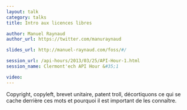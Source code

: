 ```yaml
---
layout: talk
category: talks
title: Intro aux licences libres

author: Manuel Raynaud
author_url: https://twitter.com/manuraynaud

slides_url: http://manuel-raynaud.com/foss/#/

session_url: /api-hours/2013/03/25/API-Hour-1.html
session_name: Clermont'ech API Hour &#35;1

video:
---
```


Copyright, copyleft, brevet unitaire, patent troll, décortiquons ce qui se cache derrière ces mots et pourquoi il est important de les connaître.

